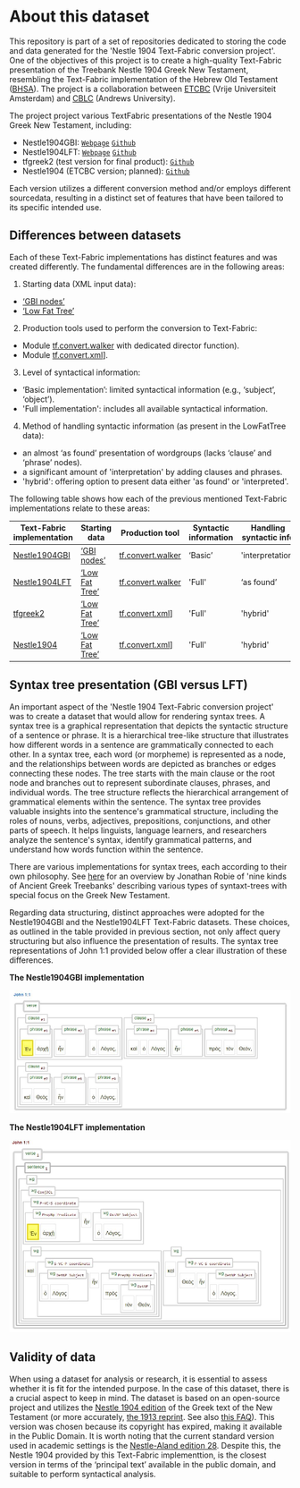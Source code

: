 # About this dataset

This repository is part of a set of repositories dedicated to storing the code and data generated for the 'Nestle 1904 Text-Fabric conversion project'. One of the objectives of this project is to create a high-quality Text-Fabric presentation of the Treebank Nestle 1904 Greek New Testament, resembling the Text-Fabric implementation of the Hebrew Old Testament ([BHSA](https://github.com/ETCBC/bhsa)). The project is a collaboration between [ETCBC](https://github.com/ETCBC) (Vrije Universiteit Amsterdam) and [CBLC](https://github.com/CenterBLC) (Andrews University). 

The project project various TextFabric presentations of the Nestle 1904 Greek New Testament, including:
* Nestle1904GBI: [`Webpage`](https://tonyjurg.github.io/Nestle1904GBI/) [`Github`](https://github.com/tonyjurg/Nestle1904GBI)
* Nestle1904LFT: [`Webpage`](https://tonyjurg.github.io/Nestle1904LFT/) [`Github`](https://github.com/tonyjurg/Nestle1904LFT)
* tfgreek2 (test version for final product): [`Github`](https://github.com/saulocantanhede/tfgreek2)
* Nestle1904 (ETCBC version; planned): [`Github`](https://github.com/ETCBC/nestle1904)

Each version utilizes a different conversion method and/or employs different sourcedata, resulting in a distinct set of features that have been tailored to its specific intended use.

## Differences between datasets

Each of these Text-Fabric implementations has distinct features and was created differently. The fundamental differences are in the following areas:

1. Starting data (XML input data):
* [‘GBI nodes’](https://github.com/tonyjurg/Nestle1904GBI/tree/main/resources/sourcedata)
*	[‘Low Fat Tree’](https://github.com/tonyjurg/Nestle1904LFT/tree/main/resources/xml)

2. Production tools used to perform the conversion to Text-Fabric:
*	Module [tf.convert.walker](https://annotation.github.io/text-fabric/tf/convert/walker.html#tf.convert.walker) with dedicated director function).
*	Module [tf.convert.xml](https://annotation.github.io/text-fabric/tf/convert/xml.html#tf.convert.xml)].

3. Level of syntactical information:
*	‘Basic implementation’: limited syntactical information (e.g., ‘subject’, ‘object’).
*	'Full implementation': includes all available syntactical information.

4. Method of handling syntactic information (as present in the LowFatTree data):
*	an almost ‘as found’ presentation of wordgroups (lacks ‘clause’ and ‘phrase’ nodes).
*	a significant amount of 'interpretation' by adding clauses and phrases.
*	'hybrid': offering option to present data either 'as found' or 'interpreted'. 

The following table shows how each of the previous mentioned Text-Fabric implementations relate to these areas:

Text-Fabric implementation | Starting data | Production tool | Syntactic information | Handling syntactic info
--- | --- | --- | --- | ---
[Nestle1904GBI](https://tonyjurg.github.io/Nestle1904GBI/) | [‘GBI nodes’](https://github.com/tonyjurg/Nestle1904GBI/tree/main/resources/sourcedata) | [tf.convert.walker](https://annotation.github.io/text-fabric/tf/convert/walker.html#tf.convert.walker) | ‘Basic’ | 'interpretation' 
[Nestle1904LFT](https://tonyjurg.github.io/Nestle1904LFT/) | [‘Low Fat Tree’](https://github.com/tonyjurg/Nestle1904LFT/tree/main/resources/xml) | [tf.convert.walker](https://annotation.github.io/text-fabric/tf/convert/walker.html#tf.convert.walker) | 'Full' | ‘as found’ 
[tfgreek2](https://github.com/saulocantanhede/tfgreek2) | [‘Low Fat Tree’](https://github.com/tonyjurg/Nestle1904LFT/tree/main/resources/xml) | [tf.convert.xml](https://annotation.github.io/text-fabric/tf/convert/xml.html#tf.convert.xml)] | 'Full' | 'hybrid'
[Nestle1904](https://github.com/ETCBC/nestle1904) | [‘Low Fat Tree’](https://github.com/tonyjurg/Nestle1904LFT/tree/main/resources/xml) | [tf.convert.xml](https://annotation.github.io/text-fabric/tf/convert/xml.html#tf.convert.xml)] | 'Full' | 'hybrid'

## Syntax tree presentation (GBI versus LFT)

An important aspect of the 'Nestle 1904 Text-Fabric conversion project' was to create a dataset that would allow for rendering syntax trees. A syntax tree is a graphical representation that depicts the syntactic structure of a sentence or phrase. It is a hierarchical tree-like structure that illustrates how different words in a sentence are grammatically connected to each other. In a syntax tree, each word (or morpheme) is represented as a node, and the relationships between words are depicted as branches or edges connecting these nodes. The tree starts with the main clause or the root node and branches out to represent subordinate clauses, phrases, and individual words. The tree structure reflects the hierarchical arrangement of grammatical elements within the sentence. The syntax tree provides valuable insights into the sentence's grammatical structure, including the roles of nouns, verbs, adjectives, prepositions, conjunctions, and other parts of speech. It helps linguists, language learners, and researchers analyze the sentence's syntax, identify grammatical patterns, and understand how words function within the sentence. 

There are various implementations for syntax trees, each according to their own philosophy. See [here](https://jonathanrobie.biblicalhumanities.org/blog/2017/12/20/treebanks-for-ancient-greek/) for an overview by Jonathan Robie of 'nine kinds of Ancient Greek Treebanks' describing various types of syntaxt-trees with special focus on the Greek New Testament.

Regarding data structuring, distinct approaches were adopted for the Nestle1904GBI and the Nestle1904LFT Text-Fabric datasets. These choices, as outlined in the table provided in previous section, not only affect query structuring but also influence the presentation of results. The syntax tree representations of John 1:1 provided below offer a clear illustration of these differences.

**The Nestle1904GBI implementation**

<img src="assets/images/john1v1GBI.jpg" alt="John 1v1 in Nestle1904GBI Text-Fabric">

**The Nestle1904LFT implementation**

<img src="assets/images/john1v1LFT.jpg" alt="John 1v1 in Nestle1904LFT Text-Fabric">

## Validity of data

When using a dataset for analysis or research, it is essential to assess whether it is fit for the intended purpose. In the case of this dataset, there is a crucial aspect to keep in mind. The dataset is based on an open-source project and utilizes the [Nestle 1904 edition](https://archive.org/details/the-greek-new-testament-nestle-1904-us-edition) of the Greek text of the New Testament (or more accurately, [the 1913 reprint](https://archive.org/details/hkainediathekete00lond). See also [this FAQ](https://sites.google.com/site/nestle1904/faq)). This version was chosen because its copyright has expired, making it available in the Public Domain. It is worth noting that the current standard version used in academic settings is the [Nestle-Aland edition 28](https://www.academic-bible.com/en/online-bibles/novum-testamentum-graece-na-28/read-the-bible-text/). Despite this, the Nestle 1904 provided by this Text-Fabric implementtion, is the closest version in terms of the ‘principal text’ available in the public domain, and suitable to perform syntactical analysis. 






